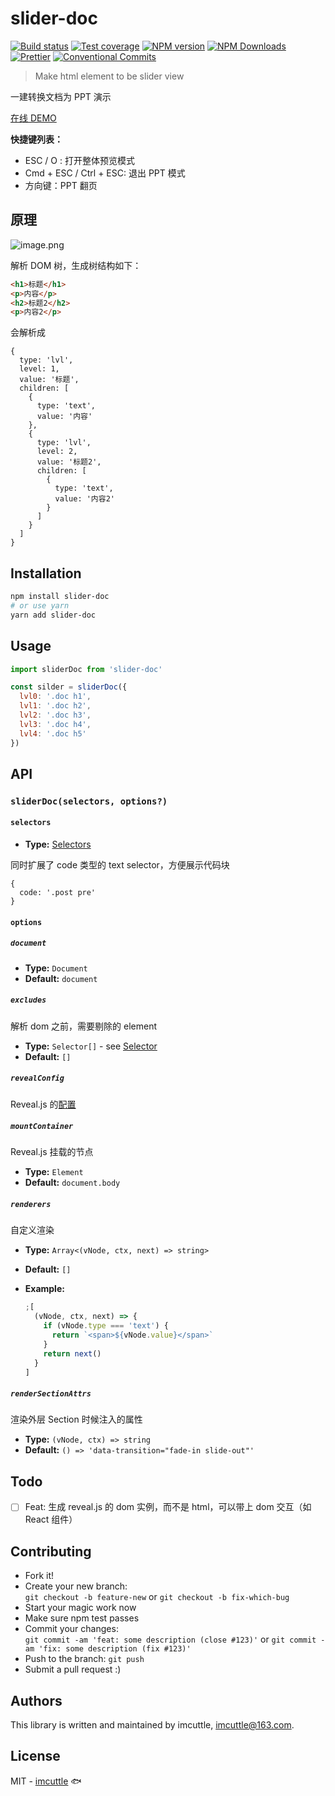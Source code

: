 # slider-doc

[![Build status](https://img.shields.io/travis/imcuttle/slider-doc/master.svg?style=flat-square)](https://travis-ci.org/imcuttle/slider-doc)
[![Test coverage](https://img.shields.io/codecov/c/github/imcuttle/slider-doc.svg?style=flat-square)](https://codecov.io/github/imcuttle/slider-doc?branch=master)
[![NPM version](https://img.shields.io/npm/v/slider-doc.svg?style=flat-square)](https://www.npmjs.com/package/slider-doc)
[![NPM Downloads](https://img.shields.io/npm/dm/slider-doc.svg?style=flat-square&maxAge=43200)](https://www.npmjs.com/package/slider-doc)
[![Prettier](https://img.shields.io/badge/code_style-prettier-ff69b4.svg?style=flat-square)](https://prettier.io/)
[![Conventional Commits](https://img.shields.io/badge/Conventional%20Commits-1.0.0-yellow.svg?style=flat-square)](https://conventionalcommits.org)

> Make html element to be slider view

一建转换文档为 PPT 演示

[在线 DEMO](http://imcuttle.github.io/slider-doc)

**快捷键列表：**

- ESC / O : 打开整体预览模式
- Cmd + ESC / Ctrl + ESC: 退出 PPT 模式
- 方向键：PPT 翻页

## 原理

![image.png](https://i.loli.net/2020/11/18/J9WMnEPr6D7C5aL.png)

解析 DOM 树，生成树结构如下：

```html
<h1>标题</h1>
<p>内容</p>
<h2>标题2</h2>
<p>内容2</p>
```

会解析成

```json5
{
  type: 'lvl',
  level: 1,
  value: '标题',
  children: [
    {
      type: 'text',
      value: '内容'
    },
    {
      type: 'lvl',
      level: 2,
      value: '标题2',
      children: [
        {
          type: 'text',
          value: '内容2'
        }
      ]
    }
  ]
}
```

## Installation

```bash
npm install slider-doc
# or use yarn
yarn add slider-doc
```

## Usage

```javascript
import sliderDoc from 'slider-doc'

const silder = sliderDoc({
  lvl0: '.doc h1',
  lvl1: '.doc h2',
  lvl2: '.doc h3',
  lvl3: '.doc h4',
  lvl4: '.doc h5'
})
```

## API

### `sliderDoc(selectors, options?)`

#### `selectors`

- **Type:** [Selectors](https://github.com/big-wheel/wowsearch/tree/master/packages/wowsearch#selectors-1)

同时扩展了 code 类型的 text selector，方便展示代码块

```json5
{
  code: '.post pre'
}
```

#### `options`

##### `document`

- **Type:** `Document`
- **Default:** `document`

##### `excludes`

解析 dom 之前，需要剔除的 element

- **Type:** `Selector[]` - see [Selector](https://github.com/big-wheel/wowsearch/tree/master/packages/wowsearch#selector)
- **Default:** `[]`

##### `revealConfig`

Reveal.js 的[配置](https://revealjs.com/config/)

##### `mountContainer`

Reveal.js 挂载的节点

- **Type:** `Element`
- **Default:** `document.body`

##### `renderers`

自定义渲染

- **Type:** `Array<(vNode, ctx, next) => string>`
- **Default:** `[]`
- **Example:**

  ```js
  ;[
    (vNode, ctx, next) => {
      if (vNode.type === 'text') {
        return `<span>${vNode.value}</span>`
      }
      return next()
    }
  ]
  ```

##### `renderSectionAttrs`

渲染外层 Section 时候注入的属性

- **Type:** `(vNode, ctx) => string`
- **Default:** `() => 'data-transition="fade-in slide-out"'`

## Todo

- [ ] Feat: 生成 reveal.js 的 dom 实例，而不是 html，可以带上 dom 交互（如 React 组件）

## Contributing

- Fork it!
- Create your new branch:  
  `git checkout -b feature-new` or `git checkout -b fix-which-bug`
- Start your magic work now
- Make sure npm test passes
- Commit your changes:  
  `git commit -am 'feat: some description (close #123)'` or `git commit -am 'fix: some description (fix #123)'`
- Push to the branch: `git push`
- Submit a pull request :)

## Authors

This library is written and maintained by imcuttle, <a href="mailto:imcuttle@163.com">imcuttle@163.com</a>.

## License

MIT - [imcuttle](https://github.com/imcuttle) 🐟
